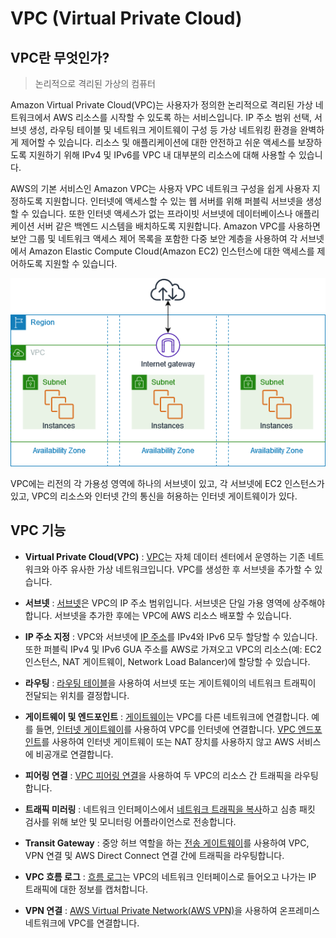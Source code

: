 # VPC (Virtual Private Cloud)

## VPC란 무엇인가?

> 논리적으로 격리된 가상의 컴퓨터

Amazon Virtual Private Cloud(VPC)는 사용자가 정의한 논리적으로 격리된 가상 네트워크에서 AWS 리소스를 시작할 수 있도록 하는 서비스입니다. IP 주소 범위 선택, 서브넷 생성, 라우팅 테이블 및 네트워크 게이트웨이 구성 등 가상 네트워킹 환경을 완벽하게 제어할 수 있습니다. 리소스 및 애플리케이션에 대한 안전하고 쉬운 액세스를 보장하도록 지원하기 위해 IPv4 및 IPv6를 VPC 내 대부분의 리소스에 대해 사용할 수 있습니다.<br/>

AWS의 기본 서비스인 Amazon VPC는 사용자 VPC 네트워크 구성을 쉽게 사용자 지정하도록 지원합니다. 인터넷에 액세스할 수 있는 웹 서버를 위해 퍼블릭 서브넷을 생성할 수 있습니다. 또한 인터넷 액세스가 없는 프라이빗 서브넷에 데이터베이스나 애플리케이션 서버 같은 백엔드 시스템을 배치하도록 지원합니다. Amazon VPC를 사용하면 보안 그룹 및 네트워크 액세스 제어 목록을 포함한 다중 보안 계층을 사용하여 각 서브넷에서 Amazon Elastic Compute Cloud(Amazon EC2) 인스턴스에 대한 액세스를 제어하도록 지원할 수 있습니다.

![vpc](../_img/aws/vpc.png)

 VPC에는 리전의 각 가용성 영역에 하나의 서브넷이 있고, 각 서브넷에 EC2 인스턴스가 있고, VPC의 리소스와 인터넷 간의 통신을 허용하는 인터넷 게이트웨이가 있다.

## VPC 기능
<!--
- 가상 네트워킹 환경 제어

  - IP주소 범위 선택

  - 서브넷 생성

  - 라우팅 테이블 및 네트워크 게이트 웨이 구성

- 리소스 및 애플리케이션에 대한 안전하고 쉬운 액세스를 보장하도록 지원하기 위해 IPv4 및 IPv6를 VPC 내 대부분의 리소스에 대해 사용 가능
- 인터넷에 액세스할 수 있는 웹 서버를 위해 퍼블릭 서브넷을 생성할 수 있음
- 인터넷 액세스가 없는 프라이빗 서브넷에 데이터베이스나 애플리케이션 서버 같은 백엔드 시스템을 배치하도록 지원
- 보안 그룹 및 네트워크 액세스 제어 목록을 포함한 다중 보안 계층을 사용하여 각 서브넷에서 Amazon Elastic Compute Cloud(Amazon EC2) 인스턴스에 대한 액세스를 제어하도록 지원
-->

- **Virtual Private Cloud(VPC)** : [VPC](https://docs.aws.amazon.com/ko_kr/vpc/latest/userguide/configure-your-vpc.html)는 자체 데이터 센터에서 운영하는 기존 네트워크와 아주 유사한 가상 네트워크입니다. VPC를 생성한 후 서브넷을 추가할 수 있습니다.

- **서브넷** : [서브넷](https://docs.aws.amazon.com/ko_kr/vpc/latest/userguide/configure-subnets.html)은 VPC의 IP 주소 범위입니다. 서브넷은 단일 가용 영역에 상주해야 합니다. 서브넷을 추가한 후에는 VPC에 AWS 리소스 배포할 수 있습니다.

- **IP 주소 지정** : VPC와 서브넷에 [IP 주소](https://docs.aws.amazon.com/ko_kr/vpc/latest/userguide/vpc-ip-addressing.html)를 IPv4와 IPv6 모두 할당할 수 있습니다. 또한 퍼블릭 IPv4 및 IPv6 GUA 주소를 AWS로 가져오고 VPC의 리소스(예: EC2 인스턴스, NAT 게이트웨이, Network Load Balancer)에 할당할 수 있습니다.

- **라우팅** : [라우팅 테이블](https://docs.aws.amazon.com/ko_kr/vpc/latest/userguide/VPC_Route_Tables.html)을 사용하여 서브넷 또는 게이트웨이의 네트워크 트래픽이 전달되는 위치를 결정합니다.

- **게이트웨이 및 엔드포인트** : [게이트웨이](https://docs.aws.amazon.com/ko_kr/vpc/latest/userguide/extend-intro.html)는 VPC를 다른 네트워크에 연결합니다. 예를 들면, [인터넷 게이트웨이](https://docs.aws.amazon.com/ko_kr/vpc/latest/userguide/VPC_Internet_Gateway.html)를 사용하여 VPC를 인터넷에 연결합니다. [VPC 엔드포인트](https://docs.aws.amazon.com/vpc/latest/privatelink/privatelink-access-aws-services.html)를 사용하여 인터넷 게이트웨이 또는 NAT 장치를 사용하지 않고 AWS 서비스에 비공개로 연결합니다.

- **피어링 연결** : [VPC 피어링 연결](https://docs.aws.amazon.com/vpc/latest/peering/)을 사용하여 두 VPC의 리소스 간 트래픽을 라우팅합니다.

- **트래픽 미러링** : 네트워크 인터페이스에서 [네트워크 트래픽을 복사](https://docs.aws.amazon.com/vpc/latest/mirroring/)하고 심층 패킷 검사를 위해 보안 및 모니터링 어플라이언스로 전송합니다.

- **Transit Gateway** : 중앙 허브 역할을 하는 [전송 게이트웨이](https://docs.aws.amazon.com/ko_kr/vpc/latest/userguide/extend-tgw.html)를 사용하여 VPC, VPN 연결 및 AWS Direct Connect 연결 간에 트래픽을 라우팅합니다.

- **VPC 흐름 로그** : [흐름 로그](https://docs.aws.amazon.com/ko_kr/vpc/latest/userguide/flow-logs.html)는 VPC의 네트워크 인터페이스로 들어오고 나가는 IP 트래픽에 대한 정보를 캡처합니다.

- **VPN 연결** : [AWS Virtual Private Network(AWS VPN)](https://docs.aws.amazon.com/ko_kr/vpc/latest/userguide/vpn-connections.html)을 사용하여 온프레미스 네트워크에 VPC를 연결합니다.

















